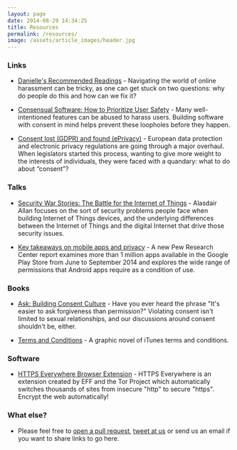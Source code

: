 ```yaml
---
layout: page
date: 2014-08-29 14:34:25
title: Resources
permalink: /resources/
image: /assets/article_images/header.jpg
---
```


### Links
* [Danielle's Recommended Readings](http://danielleleong.com/recommended-readings/) - Navigating the world of online harassment can be tricky, as one can get stuck on two questions: why do people do this and how can we fix it?

* [Consensual Software: How to Prioritize User Safety](https://www.infoq.com/articles/consensual-software) - Many well-intentioned features can be abused to harass users. Building software with consent in mind helps prevent these loopholes before they happen.

* [Consent lost (GDPR) and found (ePrivacy)](https://medium.com/mydata/consent-lost-gdpr-and-found-eprivacy-e85cf881ffb) - European data protection and electronic privacy regulations are going through a major overhaul. When legislators started this process, wanting to give more weight to the interests of individuals, they were faced with a quandary: what to do about “consent”?

### Talks
* [Security War Stories: The Battle for the Internet of Things](https://www.infoq.com/presentations/security-iot-2017?utm_source=infoq&utm_medium=QCon_EarlyAccessVideos&utm_campaign=QConLondon2017) - Alasdair Allan focuses on the sort of security problems people face when building Internet of Things devices, and the underlying differences between the Internet of Things and the digital Internet that drive those security issues.

* [Key takeaways on mobile apps and privacy](http://www.pewresearch.org/fact-tank/2015/11/10/key-takeaways-mobile-apps/) - A new Pew Research Center report examines more than 1 million apps available in the Google Play Store from June to September 2014 and explores the wide range of permissions that Android apps require as a condition of use.

### Books
* [Ask: Building Consent Culture](https://www.amazon.com/Ask-Building-Consent-Kitty-Stryker-ebook/dp/B075RH642S/ref=sr_1_1?ie=UTF8&qid=1508806460&sr=8-1&keywords=ask+building+consent+culture) - Have you ever heard the phrase "It's easier to ask forgiveness than permission?" Violating consent isn't limited to sexual relationships, and our discussions around consent shouldn't be, either.

* [Terms and Conditions](https://www.drawnandquarterly.com/terms-and-conditions) - A graphic novel of iTunes terms and conditions.

### Software
* [HTTPS Everywhere Browser Extension](https://www.eff.org/https-everywhere) - HTTPS Everywhere is an extension created by EFF and the Tor Project which automatically switches thousands of sites from insecure "http" to secure "https". Encrypt the web automatically!

### What else?
* Please feel free to [open a pull request](https://github.com/consensualsoftware/consensual_software/pulls), [tweet at us](https://twitter.com/@consentsoftware) or send us an email if you want to share links to go here.
